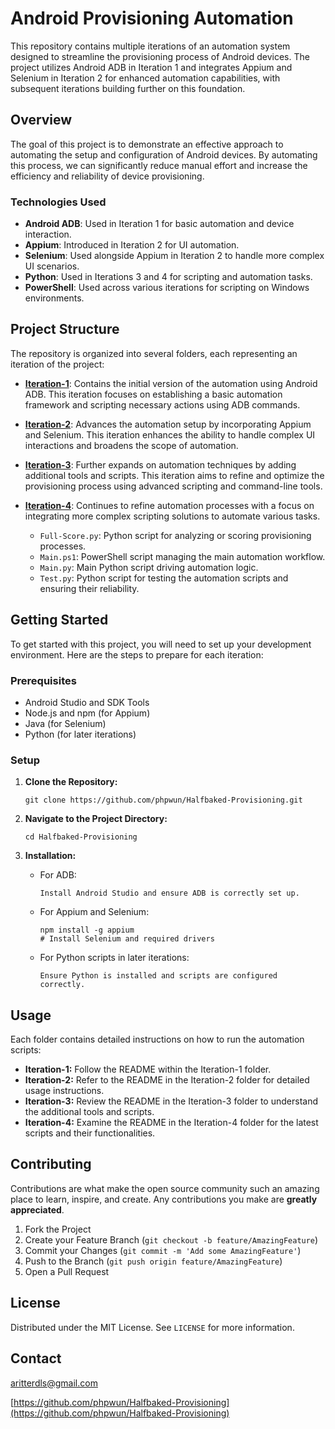 ﻿
# Android Provisioning Automation

This repository contains multiple iterations of an automation system designed to streamline the provisioning process of Android devices. The project utilizes Android ADB in Iteration 1 and integrates Appium and Selenium in Iteration 2 for enhanced automation capabilities, with subsequent iterations building further on this foundation.

## Overview

The goal of this project is to demonstrate an effective approach to automating the setup and configuration of Android devices. By automating this process, we can significantly reduce manual effort and increase the efficiency and reliability of device provisioning.

### Technologies Used

- **Android ADB**: Used in Iteration 1 for basic automation and device interaction.
- **Appium**: Introduced in Iteration 2 for UI automation.
- **Selenium**: Used alongside Appium in Iteration 2 to handle more complex UI scenarios.
- **Python**: Used in Iterations 3 and 4 for scripting and automation tasks.
- **PowerShell**: Used across various iterations for scripting on Windows environments.

## Project Structure

The repository is organized into several folders, each representing an iteration of the project:

- **[Iteration-1](./Iteration-1)**: Contains the initial version of the automation using Android ADB. This iteration focuses on establishing a basic automation framework and scripting necessary actions using ADB commands.
  
- **[Iteration-2](./Iteration-2)**: Advances the automation setup by incorporating Appium and Selenium. This iteration enhances the ability to handle complex UI interactions and broadens the scope of automation.

- **[Iteration-3](./Iteration-3)**: Further expands on automation techniques by adding additional tools and scripts. This iteration aims to refine and optimize the provisioning process using advanced scripting and command-line tools.

- **[Iteration-4](./Iteration-4)**: Continues to refine automation processes with a focus on integrating more complex scripting solutions to automate various tasks.
  - `Full-Score.py`: Python script for analyzing or scoring provisioning processes.
  - `Main.ps1`: PowerShell script managing the main automation workflow.
  - `Main.py`: Main Python script driving automation logic.
  - `Test.py`: Python script for testing the automation scripts and ensuring their reliability.

## Getting Started

To get started with this project, you will need to set up your development environment. Here are the steps to prepare for each iteration:

### Prerequisites

- Android Studio and SDK Tools
- Node.js and npm (for Appium)
- Java (for Selenium)
- Python (for later iterations)

### Setup

1. **Clone the Repository:**
   ```
   git clone https://github.com/phpwun/Halfbaked-Provisioning.git
   ```
   
2. **Navigate to the Project Directory:**
   ```
   cd Halfbaked-Provisioning
   ```

3. **Installation:**
   - For ADB:
     ```
     Install Android Studio and ensure ADB is correctly set up.
     ```
   - For Appium and Selenium:
     ```
     npm install -g appium
     # Install Selenium and required drivers
     ```
   - For Python scripts in later iterations:
     ```
     Ensure Python is installed and scripts are configured correctly.
     ```

## Usage

Each folder contains detailed instructions on how to run the automation scripts:

- **Iteration-1:** Follow the README within the Iteration-1 folder.
- **Iteration-2:** Refer to the README in the Iteration-2 folder for detailed usage instructions.
- **Iteration-3:** Review the README in the Iteration-3 folder to understand the additional tools and scripts.
- **Iteration-4:** Examine the README in the Iteration-4 folder for the latest scripts and their functionalities.

## Contributing

Contributions are what make the open source community such an amazing place to learn, inspire, and create. Any contributions you make are **greatly appreciated**.

1. Fork the Project
2. Create your Feature Branch (`git checkout -b feature/AmazingFeature`)
3. Commit your Changes (`git commit -m 'Add some AmazingFeature'`)
4. Push to the Branch (`git push origin feature/AmazingFeature`)
5. Open a Pull Request

## License

Distributed under the MIT License. See `LICENSE` for more information.

## Contact

[aritterdls@gmail.com](mailto:aritterdls@gmail.com)

[https://github.com/phpwun/Halfbaked-Provisioning](https://github.com/phpwun/Halfbaked-Provisioning)
